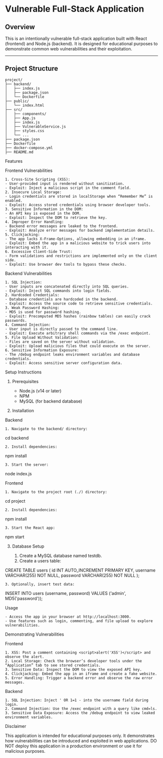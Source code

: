 # **Vulnerable Full-Stack Application**

## **Overview**

This is an intentionally vulnerable full-stack application built with React (frontend) and Node.js (backend). It is designed for educational purposes to demonstrate common web vulnerabilities and their exploitation.

---

## **Project Structure**

```plaintext
project/
├── backend/
│   ├── index.js
│   ├── package.json
│   └── Dockerfile
├── public/
│   └── index.html
├── src/
│   ├── components/
│   ├── App.js
│   ├── index.js
│   ├── VulnerableService.js
│   ├── styles.css
│   └── ...
├── package.json
├── Dockerfile
├── docker-compose.yml
├── README.md
```


Features

Frontend Vulnerabilities

	1. Cross-Site Scripting (XSS):
	- User-provided input is rendered without sanitization.
	- Exploit: Inject a malicious script in the comment field.
	2. Insecure Local Storage:
	- Login credentials are stored in localStorage when “Remember Me” is enabled.
	- Exploit: Access stored credentials using browser developer tools.
	3. Sensitive Information in the DOM:
	- An API key is exposed in the DOM.
	- Exploit: Inspect the DOM to retrieve the key.
	4. Improper Error Handling:
	- Backend error messages are leaked to the frontend.
	- Exploit: Analyze error messages for backend implementation details.
	5. Clickjacking:
	- The app lacks X-Frame-Options, allowing embedding in an iframe.
	- Exploit: Embed the app in a malicious website to trick users into interacting with it.
	6. Excessive Client-Side Trust:
	- Form validations and restrictions are implemented only on the client side.
	- Exploit: Use browser dev tools to bypass these checks.

Backend Vulnerabilities

	1. SQL Injection:
	- User inputs are concatenated directly into SQL queries.
	- Exploit: Inject SQL commands into login fields.
	2. Hardcoded Credentials:
	- Database credentials are hardcoded in the backend.
	- Exploit: Access the source code to retrieve sensitive credentials.
	3. Weak Password Hashing:
	- MD5 is used for password hashing.
	- Exploit: Precomputed MD5 hashes (rainbow tables) can easily crack passwords.
	4. Command Injection:
	- User input is directly passed to the command line.
	- Exploit: Execute arbitrary shell commands via the /exec endpoint.
	5. File Upload Without Validation:
	- Files are saved on the server without validation.
	- Exploit: Upload malicious files that could execute on the server.
	6. Sensitive Information Exposure:
	- The /debug endpoint leaks environment variables and database credentials.
	- Exploit: Access sensitive server configuration data.

Setup Instructions

1. Prerequisites

	- Node.js (v14 or later)
	- NPM
	- MySQL (for backend database)

2. Installation

Backend

	1. Navigate to the backend/ directory:

cd backend


	2. Install dependencies:

npm install


	3. Start the server:

node index.js



Frontend

	1. Navigate to the project root (./) directory:

cd project


	2. Install dependencies:

npm install


	3. Start the React app:

npm start

3. Database Setup

	1. Create a MySQL database named testdb.
	2. Create a users table:

CREATE TABLE users (
    id INT AUTO_INCREMENT PRIMARY KEY,
    username VARCHAR(255) NOT NULL,
    password VARCHAR(255) NOT NULL
);


	3. Optionally, insert test data:

INSERT INTO users (username, password) VALUES ('admin', MD5('password'));

Usage

	- Access the app in your browser at http://localhost:3000.
	- Use features such as login, commenting, and file upload to explore vulnerabilities.

Demonstrating Vulnerabilities

Frontend

	1. XSS: Post a comment containing <script>alert('XSS')</script> and observe the alert.
	2. Local Storage: Check the browser’s developer tools under the “Application” tab to see stored credentials.
	3. Sensitive Data: Inspect the DOM to view the exposed API key.
	4. Clickjacking: Embed the app in an iframe and create a fake website.
	5. Error Handling: Trigger a backend error and observe the raw error messages.

Backend

	1. SQL Injection: Inject ' OR 1=1 - into the username field during login.
	2. Command Injection: Use the /exec endpoint with a query like cmd=ls.
	3. Sensitive Data Exposure: Access the /debug endpoint to view leaked environment variables.

Disclaimer

This application is intended for educational purposes only. It demonstrates how vulnerabilities can be introduced and exploited in web applications. DO NOT deploy this application in a production environment or use it for malicious purposes.
